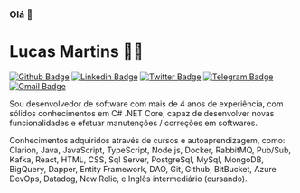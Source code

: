 ### Olá 👋

# Lucas Martins :man_technologist:

[![Github Badge](https://img.shields.io/badge/-Github-000?style=flat-square&logo=Github&logoColor=white&link=https://github.com/lucasfm95)](https://github.com/lucasfm95)
[![Linkedin Badge](https://img.shields.io/badge/-LinkedIn-blue?style=flat-square&logo=Linkedin&logoColor=white&link=https://www.linkedin.com/in/lucas-bittencourt/)](https://www.linkedin.com/in/lucasfm95/)
[![Twitter Badge](https://img.shields.io/badge/-Twitter-1ca0f1?style=flat-square&labelColor=1ca0f1&logo=twitter&logoColor=white&link=https://twitter.com/lucasfm95)](https://twitter.com/lucasfm95)
[![Telegram Badge](https://img.shields.io/badge/-Telegram-1ca0f1?style=flat-square&labelColor=1ca0f1&logo=telegram&logoColor=white&link=https://t.me/lucasfm95)](https://t.me/lucasfm95)
[![Gmail Badge](https://img.shields.io/badge/-Gmail-c14438?style=flat-square&logo=Gmail&logoColor=white&link=mailto:lucasgdbittencourt@gmail.com)](mailto:lucasgdbittencourt@gmail.com)


Sou desenvolvedor de software com mais de 4 anos de experiência, com sólidos conhecimentos em C# .NET Core, capaz de desenvolver novas funcionalidades e efetuar manutenções / correções em softwares.

Conhecimentos adquiridos através de cursos e autoaprendizagem, como: Clarion, Java, JavaScript, TypeScript, Node.js, Docker, RabbitMQ, Pub/Sub, Kafka, React, HTML, CSS, Sql Server, PostgreSql, MySql, MongoDB, BigQuery, Dapper, Entity Framework, DAO, Git, Github, BitBucket, Azure DevOps, Datadog, New Relic, e Inglês intermediário (cursando). 
<!--
**lucasfm95/lucasfm95** is a ✨ _special_ ✨ repository because its `README.md` (this file) appears on your GitHub profile.

Here are some ideas to get you started:

- 🔭 I’m currently working on ...
- 🌱 I’m currently learning ...
- 👯 I’m looking to collaborate on ...
- 🤔 I’m looking for help with ...
- 💬 Ask me about ...
- 📫 How to reach me: ...
- 😄 Pronouns: ...
- ⚡ Fun fact: ...
-->
